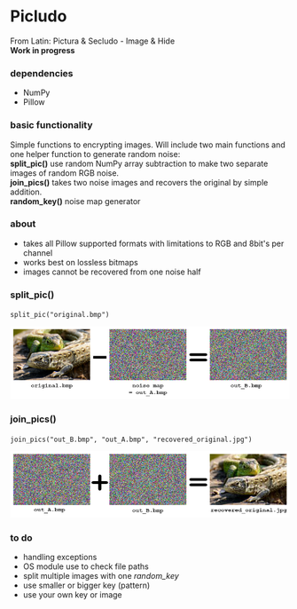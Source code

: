 # Picludo
From Latin: Pictura & Secludo - Image & Hide \
**Work in progress**
### dependencies
- NumPy
- Pillow
### basic functionality 
Simple functions to encrypting images. Will include two main functions and one helper function to generate random noise: \
**split_pic()** use random NumPy array subtraction to make two separate images of random RGB noise. \
**join_pics()** takes two noise images and recovers the original by simple addition. \
**random_key()** noise map generator

### about
- takes all Pillow supported formats with limitations to RGB and 8bit's per channel
- works best on lossless bitmaps
- images cannot be recovered from one noise half 

### split_pic()
`split_pic("original.bmp")`

![split_pic.bmp](/img/split_pic.bmp)

### join_pics()
`join_pics("out_B.bmp", "out_A.bmp", "recovered_original.jpg")`

![join_pics.bmp](/img/join_pics.bmp)

### to do
- handling exceptions 
- OS module use to check file paths
- split multiple images with one *random_key*
- use smaller or bigger key (pattern)
- use your own key or image 
